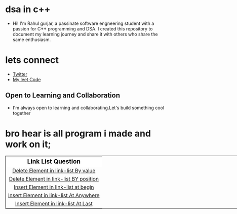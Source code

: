 # dsa in c++
- Hi! I'm Rahul gurjar, a passinate software engneering student with a passion for C++ programming and DSA. I created this repository to document my learning journey and share it with others who share the same enthusiasm.


# lets connect

- [Twitter](https://twitter.com/RahulGurjar_247)
- [My leet Code](https://leetcode.com/Rahul_gurjar_247/)

## Open to Learning and Collaboration

- I'm always open to learning and collaborating.Let's build something cool together

# bro hear is all program i made and work on it;

<table style="width:80vw; border:1px solid; text-align:center; ">
<tr >
 <th style="text-align:center;color:black;background-color:white;font-size:1.2rem;" colspan="2">Link List Question</th>
</tr>

<tr style="margin-top:10px;">
<td><a href="/Link-list/deleteByValue.cpp">Delete Element in link-list By value</a></td>
</tr>
<tr >
<td><a href="/Link-list/deleteByPosition.cpp">Delete Element in link-list BY position</a></td>
</tr>
<tr >
<td><a href="/Link-list/insertAtbdgin.cpp">Insert Element in link-list at begin</a></td>
</tr>
<tr >
<td><a href="/Link-list/insertAtanywhere.cpp">Insert Element in link-list At Anywhere</a></td>
</tr>
<tr >
<td><a href="/Link-list/insert_at_last.cpp">Insert Element in link-list At Last</a></td>
</tr>
</table>
